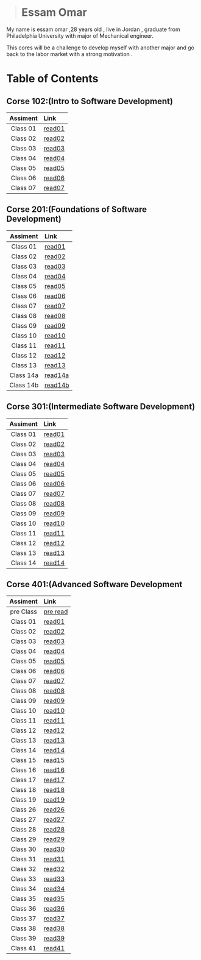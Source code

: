 ># Essam Omar

 My name is essam omar ,28 years old , live in Jordan , graduate from Philadelphia University with major of Mechanical engineer.  

 This cores will be a challenge to develop myself with another major and go back to the labor market with a strong  motivation .

# Table of Contents

## Corse 102:(Intro to Software Development)

| Assiment| Link            |
| :---:   | :----------     |
|Class 01 | [read01](102/read01.md)|
|Class 02 | [read02](102/read02.md)|
|Class 03 | [read03](102/read03.md)|
|Class 04 | [read04](102/read04.md)|
|Class 05 | [read05](102/read05.md)|
|Class 06 | [read06](102/read06.md)|
|Class 07 | [read07](102/read07.md)| 

## Corse 201:(Foundations of Software Development)

| Assiment| Link              |
| :---:   | :----------       |
| Class 01| [read01](201/class-01.md)|
| Class 02| [read02](201/class-02.md)|
| Class 03| [read03](201/class-03.md)|
| Class 04| [read04](201/class-04.md)|
| Class 05| [read05](201/class-05.md)|
| Class 06| [read06](201/class-06.md)|
| Class 07| [read07](201/class-07.md)|
| Class 08| [read08](201/class-08.md)|
| Class 09| [read09](201/class-09.md)|
| Class 10| [read10](201/class-10.md)|
| Class 11| [read11](201/class-11.md)|
| Class 12| [read12](201/class-12.md)|
| Class 13| [read13](201/class-13.md)|
| Class 14a| [read14a](201/class-14a.md)|
| Class 14b| [read14b](201/class-14b.md)|

## Corse 301:(Intermediate Software Development)

| Assiment| Link              |
| :---:   | :----------       |
| Class 01| [read01](301/301-01.md)|
| Class 02| [read02](301/301-02.md)|
| Class 03| [read03](301/301-03.md)|
| Class 04| [read04](301/301-04.md)|
| Class 05| [read05](301/301-05.md)|
| Class 06| [read06](301/301-06.md)|
| Class 07| [read07](301/301-07.md)|
| Class 08| [read08](301/301-08.md)|
| Class 09| [read09](301/301-09.md)|
| Class 10| [read10](301/301-10.md)|
| Class 11| [read11](301/301-11.md)|
| Class 12| [read12](301/301-12.md)|
| Class 13| [read13](301/301-13.md)|
| Class 14| [read14](301/301-14.md)|

## Corse 401:(Advanced Software Development

| Assiment| Link              |
| :---:   | :----------       |
| pre Class | [pre read](401/401-pre.md)|
| Class 01| [read01](401/401-01.md)|
| Class 02| [read02](401/401-02.md)|
| Class 03| [read03](401/401-03.md)|
| Class 04| [read04](401/401-04.md)|
| Class 05| [read05](401/401-05.md)|
| Class 06| [read06](401/401-06.md)|
| Class 07| [read07](401/401-07.md)|
| Class 08| [read08](401/401-08.md)|
| Class 09| [read09](401/401-09.md)|
| Class 10| [read10](401/401-10.md)|
| Class 11| [read11](401/401-11.md)|
| Class 12| [read12](401/401-12.md)|
| Class 13| [read13](401/401-13.md)|
| Class 14| [read14](401/401-14.md)|
| Class 15| [read15](401/401-15.md)|
| Class 16| [read16](401/401-16.md)|
| Class 17| [read17](401/401-17.md)|
| Class 18| [read18](401/401-18.md)|
| Class 19| [read19](401/401-19.md)|
| Class 26| [read26](401/401-26.md)|
| Class 27| [read27](401/401-27.md)|
| Class 28| [read28](401/401-28.md)|
| Class 29| [read29](401/401-29.md)|
| Class 30| [read30](401/401-30.md)|
| Class 31| [read31](401/401-31.md)|
| Class 32| [read32](401/401-32.md)|
| Class 33| [read33](401/401-33.md)|
| Class 34| [read34](401/401-34.md)|
| Class 35| [read35](401/401-35.md)|
| Class 36| [read36](401/401-36.md)|
| Class 37| [read37](401/401-37.md)|
| Class 38| [read38](401/401-38.md)|
| Class 39| [read39](401/401-39.md)|
| Class 41| [read41](401/401-41.md)|

